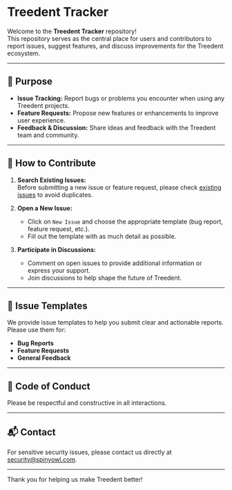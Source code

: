 # Treedent Tracker

Welcome to the **Treedent Tracker** repository!  
This repository serves as the central place for users and contributors to report issues, suggest features, and discuss improvements for the Treedent ecosystem.

---

## 📢 Purpose

- **Issue Tracking:** Report bugs or problems you encounter when using any Treedent projects.
- **Feature Requests:** Propose new features or enhancements to improve user experience.
- **Feedback & Discussion:** Share ideas and feedback with the Treedent team and community.

---

## 📝 How to Contribute

1. **Search Existing Issues:**  
   Before submitting a new issue or feature request, please check [existing issues](https://github.com/SpinyOwl/Treedent-Tracker/issues) to avoid duplicates.

2. **Open a New Issue:**  
   - Click on `New Issue` and choose the appropriate template (bug report, feature request, etc.).
   - Fill out the template with as much detail as possible.

3. **Participate in Discussions:**  
   - Comment on open issues to provide additional information or express your support.
   - Join discussions to help shape the future of Treedent.

---

## 📄 Issue Templates

We provide issue templates to help you submit clear and actionable reports. Please use them for:

- **Bug Reports**
- **Feature Requests**
- **General Feedback**

---

## 🤝 Code of Conduct

Please be respectful and constructive in all interactions.  

---

## 📬 Contact

For sensitive security issues, please contact us directly at [security@spinyowl.com](mailto:treedent@spinyowl.com).

---

Thank you for helping us make Treedent better!
